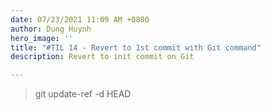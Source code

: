 ```yaml
---
date: 07/23/2021 11:09 AM +0800
author: Dung Huynh
hero_image: ''
title: "#TIL 14 - Revert to 1st commit with Git command"
description: Revert to init commit on Git

---
```

> git update-ref -d HEAD